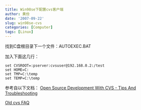 ```yaml
---
title: Win98se下配置cvs客户端
author: 黄俭
date: '2007-09-22'
slug: win98se-cvs
categories: [Computer]
tags: [Linux]
---
```

找到C盘根目录下一个文件：AUTOEXEC.BAT

加入下面这几行：

```shell
set CVSROOT=:pserver:cvsuser@192.168.0.2:/test
set HOME=C:
set TMP=C:\temp
set TEMP=C:\temp
```

参考自以下文档：
[Open Source Development With CVS - Tips And Troubleshooting](http://www-igm.univ-mlv.fr/~roussel/CVS/cvsbook_6.html)

[Old cvs FAQ](http://worldforge.org/bears_holding_area/old_cvs_faq/)